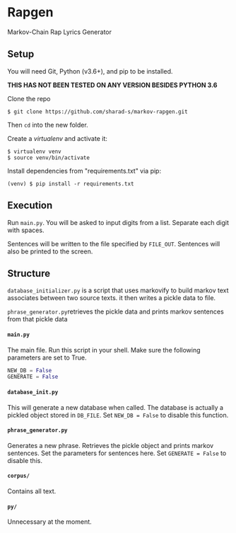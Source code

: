 

# Rapgen

Markov-Chain Rap Lyrics Generator

## Setup

You will need Git, Python (v3.6+), and pip to be installed.

**THIS HAS NOT BEEN TESTED ON ANY VERSION BESIDES PYTHON 3.6**

Clone the repo

```
$ git clone https://github.com/sharad-s/markov-rapgen.git
```
Then `cd` into the new folder.

Create a *virtualenv* and activate it:

```
$ virtualenv venv
$ source venv/bin/activate
```

Install dependencies from "requirements.txt" via pip:

```
(venv) $ pip install -r requirements.txt
```

## Execution

Run `main.py`.
You will be asked to input digits from a list.
Separate each digit with spaces.

Sentences will be written to the file specified by `FILE_OUT`.
Sentences will also be printed to the screen.


## Structure

`database_initializer.py` is a script that uses markovify to build markov text associates between two source texts. it then writes a pickle data to file.

`phrase_generator.py`retrieves the pickle data and prints markov sentences from that pickle data

#### `main.py`
The main file. Run this script in your shell.
Make sure the following parameters are set to True.

```python
NEW_DB = False
GENERATE = False
```

#### `database_init.py`
This will generate a new database when called.
The database is actually a pickled object stored in `DB_FILE`.
Set `NEW_DB = False` to disable this function.

#### `phrase_generator.py`
Generates a new phrase.
Retrieves the pickle object and prints markov sentences.
Set the parameters for sentences here.
Set `GENERATE = False` to disable this.

#### `corpus/`
Contains all text.

#### `py/`
Unnecessary at the moment.
